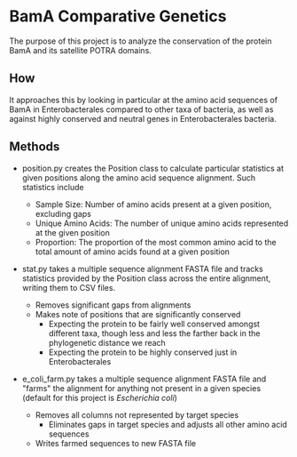 # BamA Comparative Genetics

The purpose of this project is to analyze the conservation of the protein BamA and its
satellite POTRA domains.

## How

It approaches this by looking in particular at the amino acid
sequences of BamA in Enterobacterales compared to other taxa of bacteria, as well as
against highly conserved and neutral genes in Enterobacterales bacteria.

## Methods

* position.py creates the Position class to calculate particular statistics at
given positions along the amino acid sequence alignment. Such statistics include
  * Sample Size: Number of amino acids present at a given position, excluding
    gaps
  * Unique Amino Acids: The number of unique amino acids represented at the given
    position
  * Proportion: The proportion of the most common amino acid to the total
    amount of amino acids found at a given position

* stat.py takes a multiple sequence alignment FASTA file and tracks statistics
provided by the Position class across the entire alignment, writing them to CSV
files.
  * Removes significant gaps from alignments
  * Makes note of positions that are significantly conserved
    * Expecting the protein to be fairly well conserved amongst different taxa,
      though less and less the farther back in the phylogenetic distance we reach
    * Expecting the protein to be highly conserved just in Enterobacterales

* e_coli_farm.py takes a multiple sequence alignment FASTA file and "farms" the
  alignment for anything not present in a given species (default for this
  project is *Escherichia coli*)
  * Removes all columns not represented by target species
    * Eliminates gaps in target species and adjusts all other amino acid
      sequences
  * Writes farmed sequences to new FASTA file
